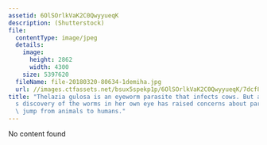 ```yaml
---
assetid: 6OlSOrlkVaK2C0QwyyueqK
description: (Shutterstock)
file:
  contentType: image/jpeg
  details:
    image:
      height: 2862
      width: 4300
    size: 5397620
  fileName: file-20180320-80634-1demiha.jpg
  url: //images.ctfassets.net/bsux5spekp1p/6OlSOrlkVaK2C0QwyyueqK/7dcf814a763206dd901b0af5d521f9da/file-20180320-80634-1demiha.jpg
title: "Thelazia gulosa is an eyeworm parasite that infects cows. But an Oregon woman\u2019\
  s discovery of the worms in her own eye has raised concerns about parasites that\
  \ jump from animals to humans."
---
```

No content found
